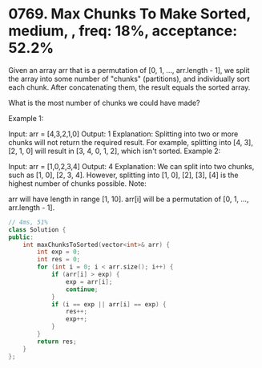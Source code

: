 # 0769. Max Chunks To Make Sorted, medium, , freq: 18%, acceptance: 52.2%

Given an array arr that is a permutation of [0, 1, ..., arr.length - 1], we split the array into some number of "chunks" (partitions), and individually sort each chunk.  After concatenating them, the result equals the sorted array.

What is the most number of chunks we could have made?

Example 1:

Input: arr = [4,3,2,1,0]
Output: 1
Explanation:
Splitting into two or more chunks will not return the required result.
For example, splitting into [4, 3], [2, 1, 0] will result in [3, 4, 0, 1, 2], which isn't sorted.
Example 2:

Input: arr = [1,0,2,3,4]
Output: 4
Explanation:
We can split into two chunks, such as [1, 0], [2, 3, 4].
However, splitting into [1, 0], [2], [3], [4] is the highest number of chunks possible.
Note:

arr will have length in range [1, 10].
arr[i] will be a permutation of [0, 1, ..., arr.length - 1].
```c++
// 4ms, 51%
class Solution {
public:
    int maxChunksToSorted(vector<int>& arr) {
        int exp = 0;
        int res = 0;
        for (int i = 0; i < arr.size(); i++) {
            if (arr[i] > exp) {
                exp = arr[i];
                continue;
            }
            if (i == exp || arr[i] == exp) {
                res++;
                exp++;
            }
        }
        return res;
    }
};
```
